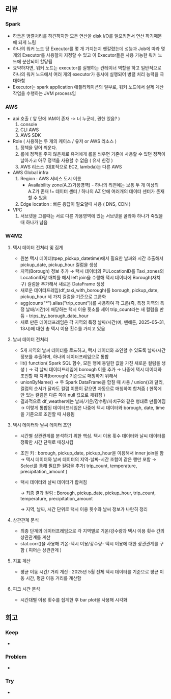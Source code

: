 ## 리뷰

### Spark
- 하둡은 병렬처리를 하긴하지만 모든 연산을 disk I/O를 일으키면서 연산 하기때문에 되게 느림
- 하나의 워커 노드 당 Executor를 몇 개 가지는지 헷갈렸는데 성능과 Job에 따라 몇 개의 Executor를 사용할지 지정할 수 있고 이 Executor들은 사용 가능한 워커 노드에 분산되어 할당됨
- 요약하자면, 워커 노드는 executor를 실행하는 컨테이너 역할을 하고 일반적으로 하나의 워커 노드에서 여러 개의 executor가 동시에 실행되어 병렬 처리 능력을 극대화함
- Executor는 spark application 애플리케이션의 일부로, 워커 노드에서 실제 계산 작업을 수행하는 JVM process임

### AWS
- api 호출 ( 앞 단에 IAM이 존재 -> 너 누군데, 권한 있음? )
  1. console
  2. CLI AWS
  3. AWS SDK
- Role ( 사용하는 두 개의 케이스 / 유저 or AWS 리소스 )
  1. 정책을 덮어 씌운다.
  2. 롤에 정책을 주지 않은채로 유저에게 롤을 씌우면 기존에 사용할 수 있던 정책이 날아가고 아무 정책을 사용할 수 없음 ( 유저 한정 )
  3. AWS 리소스 (대표적으로 EC2, lambda)는 다른 AWS
- AWS Global infra
  1. Region : AWS 서비스 도시 이름
     - Availability zone(A.Z/가용영역) - 하나의 리젼에는 보통 두 개 이상의 A.Z가 존재 != 데이터 센터 / 하나의 AZ 안에 여러개의 데이터 센터가 존재할 수 있음
  2. Edge location : 빠른 응답이 필요할때 사용 ( DNS, CDN )
- VPC
  1. 서브넷을 고를때는 서로 다른 가용영역에 있는 서브넷을 골라야 하나가 죽었을때 하나가 남음
 
### W4M2

1. 택시 데이터 전처리 및 집계
    - 원본 택시 데이터(tpep_pickup_datetime)에서 필요한 날짜와 시간 추출해서 pickup_date, pickup_hour 컬럼을 생성
    - 지역(Borough) 정보 추가 → 택시 데이터의 PULocationID를 Taxi_zones의 LocationID랑 매치를 해서 left join을 수행해 택시 데이터에 Borough(자치구) 컬럼을 추가해서 새로운 DataFrame 생성
    - 새로운 데이터프레임(df_taxi_with_borough)를 borough, pickup_date, pickup_hour 세 가지 컬럼을 기준으로 그룹화
    - agg(count("*").alias("trip_count"))를 사용하여 각 그룹(즉, 특정 지역의 특정 날짜/시간)에 해당하는 택시 이용 횟소를 세어 trip_count라는 새 컬럼을 만듬 - trips_by_borough_date_hour
    - 새로 만든 데이터프레임은 각 지역의 특정 날짜/시간(예, 맨해튼, 2025-05-31, 13시)에 대한 총 택시 이용 횟수를 가지고 있음
    
2. 날씨 데이터 전처리
    - 5개 지역의 날씨 데이터를 로드하고, 택시 데이터와 조인할 수 있도록 날짜/시간 정보를 추출하며, 하나의 데이터프레임으로 통합
    - lit() function( Spark SQL 함수, 모든 행에 동일한 값을 가진 새로운 컬럼을 생성 ) → 각 날씨 데이터프레임에 borough 이름 추가 → 나중에 택시 데이터와 조인할 때 지역(borough) 기준으로 매칭하기 위해서
    - unionByName() → 두 Spark DataFrame을 합칠 때 사용 / union()과 달리, 컬럼의 순서가 달라도 컬럼 이름이 같으면 자동으로 매칭하여 합쳐줌 ( 한쪽에만 있는 컬럼은 다른 쪽에 null 값으로 채워짐 )
    - 결과적으로 df_weather에는 날짜/기온/강수량/자치구와 같은 형태로 만들어짐 → 이렇게 통합된 데이터프레임은 나중에 택시 데이터와 borough, date, time을 기준으로 조인할 때 사용됨

3. 택시 데이터와 날씨 데이터 조인
    - 시간별 상관관계를 분석하기 위한 핵심. 택시 이용 횟수 데이터와 날씨 데이터를 정확한 시간 단위로 매칭시킴
    - 조인 키 : borough, pickup_date, pickup_hour을  이용해서 inner join을 함 → 택시 데이터와 날씨 데이터의 지역-날짜-시간 조합이 같은 행만 포함 → Select를 통해 필요한 컬럼을 추가( trip_count, temperature, precipitation_amount )
    - 택시 데이터와 날씨 데이터가 합쳐짐
        
        → 최종 결과 컬럼 : Borough, pickup_date, pickup_hour, trip_count, temperature, precipitation_amount 
        
        → 지역, 날짜, 시간 단위로 택시 이용 횟수와 날씨 정보가 나란히 정리
        
4. 상관관계 분석
    - 최종 단계의 데이터프레임으로 각 지역별로 기온/강수량과 택시 이용 횟수 간의 상관관계를 계산
    - stat.corr()을 사용해 기온-택시 이용/강수량- 택시 이용에 대한 상관관계를 구함 ( 피어슨 상관관계 )

5. 지표 계산
    - 평균 이동 시간/ 거리 계산 : 2025년 5월 전체 택시 데이터를 기준으로 평균 이동 시간, 평균 이동 거리를 계산함

6. 피크 시간 분석
    - 시간대별 이용 횟수를 집계한 후 bar plot을 사용해 시각화

## 회고
  
### Keep
- 

### Problem
- 

### Try
- 
